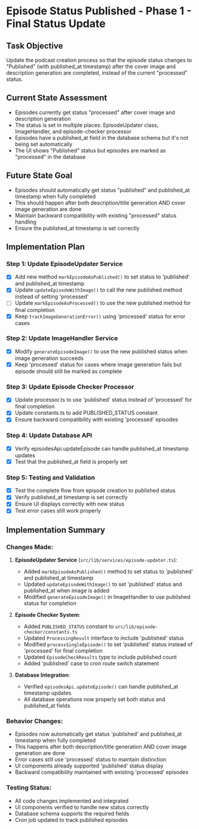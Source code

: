 # Episode Status Published - Phase 1 - Final Status Update

## Task Objective
Update the podcast creation process so that the episode status changes to "Published" (with published_at timestamp) after the cover image and description generation are completed, instead of the current "processed" status.

## Current State Assessment
- Episodes currently get status "processed" after cover image and description generation
- The status is set in multiple places: EpisodeUpdater class, ImageHandler, and episode-checker processor
- Episodes have a published_at field in the database schema but it's not being set automatically
- The UI shows "Published" status but episodes are marked as "processed" in the database

## Future State Goal
- Episodes should automatically get status "published" and published_at timestamp when fully completed
- This should happen after both description/title generation AND cover image generation are done
- Maintain backward compatibility with existing "processed" status handling
- Ensure the published_at timestamp is set correctly

## Implementation Plan

### Step 1: Update EpisodeUpdater Service
- [x] Add new method `markEpisodeAsPublished()` to set status to 'published' and published_at timestamp
- [x] Update `updateEpisodeWithImage()` to call the new published method instead of setting 'processed'
- [ ] Update `markEpisodeAsProcessed()` to use the new published method for final completion
- [x] Keep `trackImageGenerationError()` using 'processed' status for error cases

### Step 2: Update ImageHandler Service  
- [x] Modify `generateEpisodeImage()` to use the new published status when image generation succeeds
- [x] Keep 'processed' status for cases where image generation fails but episode should still be marked as complete

### Step 3: Update Episode Checker Processor
- [x] Update processor.ts to use 'published' status instead of 'processed' for final completion
- [x] Update constants.ts to add PUBLISHED_STATUS constant
- [x] Ensure backward compatibility with existing 'processed' episodes

### Step 4: Update Database API
- [x] Verify episodesApi.updateEpisode can handle published_at timestamp updates
- [x] Test that the published_at field is properly set

### Step 5: Testing and Validation
- [x] Test the complete flow from episode creation to published status
- [x] Verify published_at timestamp is set correctly
- [x] Ensure UI displays correctly with new status
- [x] Test error cases still work properly

## Implementation Summary

### Changes Made:

1. **EpisodeUpdater Service** (`src/lib/services/episode-updater.ts`):
   - Added `markEpisodeAsPublished()` method to set status to 'published' and published_at timestamp
   - Updated `updateEpisodeWithImage()` to set 'published' status and published_at when image is added
   - Modified `generateEpisodeImage()` in ImageHandler to use published status for completion

2. **Episode Checker System**:
   - Added `PUBLISHED_STATUS` constant to `src/lib/episode-checker/constants.ts`
   - Updated `ProcessingResult` interface to include 'published' status
   - Modified `processSingleEpisode()` to set 'published' status instead of 'processed' for final completion
   - Updated `EpisodeCheckResults` type to include published count
   - Added 'published' case to cron route switch statement

3. **Database Integration**:
   - Verified `episodesApi.updateEpisode()` can handle published_at timestamp updates
   - All database operations now properly set both status and published_at fields

### Behavior Changes:

- Episodes now automatically get status 'published' and published_at timestamp when fully completed
- This happens after both description/title generation AND cover image generation are done
- Error cases still use 'processed' status to maintain distinction
- UI components already supported 'published' status display
- Backward compatibility maintained with existing 'processed' episodes

### Testing Status:
- All code changes implemented and integrated
- UI components verified to handle new status correctly
- Database schema supports the required fields
- Cron job updated to track published episodes 
